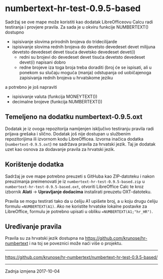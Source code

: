 # numbertext-hr-test-0.9.5-based

Sadržaj se ove mape može koristiti kao dodatak LibreOfficeovu Calcu radi testiranja i provjere pravila. Za sada je u okviru funkcije NUMBERTEXT() dostupno

- ispisivanje slovima prirodnih brojeva do tridecilijarde
- ispisivanje slovima rednih brojeva do devetsto devedeset devet milijuna devetsto devedeset devet tisuća devetsko devedeset devet(i)
  - redni su brojevi do devedeset devet tisuća devetsto devedeset devet(i) napisani dobro
  - redne brojeve iza toga broja treba doraditi (broj će se ispisati, ali u ponekom su slučaju moguća (manja) odstupanja od uobičajenoga zapisivanja rednih brojeva u hrvatskome jeziku 

a potrebno je još napraviti

- ispisivanje valuta (funkcija MONEYTEXT())
- decimalne brojeve (funkcija NUMBERTEXT())

## Temeljeno na dodatku numbertext-0.9.5.oxt

Dodatak je iz ovoga repozitorija namijenjen isključivo testiranju pravila radi prijava grešaka i slično. Dodatak još nije dostupan u službenim repozitorijima ili izvornom kodu LibreOfficea. Izvorna inačica dodatka (`numbertext-0.9.5.oxt`) ne sadržava pravila za hrvatski jezik. Taj je dodatak uzet kao osnova za dodavanje pravila za hrvatski jezik.


## Korištenje dodatka

Sadržaj je ove mape potrebno preuzeti s GitHuba kao ZIP-datoteku i nakon preuzimanja preimenovati je iz `numbertext-hr-test-0.9.5-based.zip` u `numbertext-hr-test-0.9.5-based.oxt`, otvoriti LibreOffice Calc te kroz izbornik **Alati** → **Upravljanje dodacima** instalirati preuzetu OXT-datoteku.

Pravila se mogu testirati tako da u ćeliju A1 upišete broj, a u koju drugu ćeliju formulu `=NUMBERTEXT(A1)`. Ako ne koristite hrvatske lokalne postavke za LibreOffice, formulu je potrebno upisati u obliku `=NUMBERTEXT(A1;"hr_HR")`.

## Uređivanje pravila

Pravila su za hrvatski jezik dostupna na https://github.com/krunose/hr-numbertext i na toj se poveznici može naći više o projektu.

---

https://github.com/krunose/hr-numbertext/numbertext-hr-test-0.9.5-based/

---

Zadnja izmjena 2017-10-04
